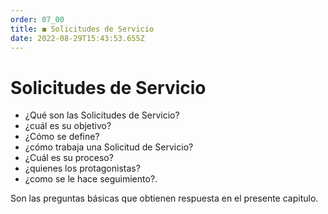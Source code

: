 ```yaml
---
order: 07_00
title: ◼ Solicitudes de Servicio
date: 2022-08-29T15:43:53.655Z
---
```


# Solicitudes de Servicio

* ¿Qué son las Solicitudes de Servicio?
* ¿cuál es su objetivo?
* ¿Cómo se define?
* ¿cómo trabaja una Solicitud de Servicio?
* ¿Cuál es su proceso?
* ¿quienes los protagonistas?
* ¿como se le hace seguimiento?.

Son las preguntas básicas que obtienen respuesta en  el presente capitulo.